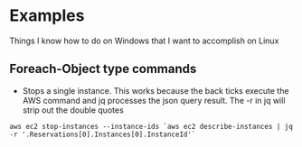 # Examples
Things I know how to do on Windows that I want to accomplish on Linux

## Foreach-Object type commands

 - Stops a single instance. This works because the back ticks execute the AWS command and jq processes the json query result. The -r in jq will strip out the double quotes 

``aws ec2 stop-instances --instance-ids `aws ec2 describe-instances | jq -r '.Reservations[0].Instances[0].InstanceId'` ``

